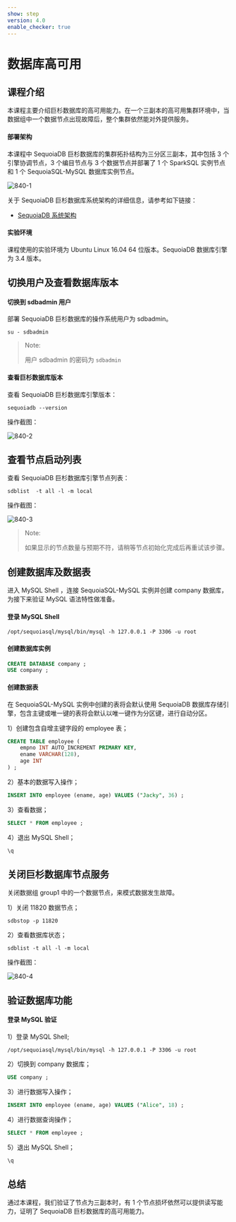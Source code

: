 ```yaml
---
show: step
version: 4.0
enable_checker: true
---
```



# 数据库高可用

## 课程介绍

本课程主要介绍巨杉数据库的高可用能力。在一个三副本的高可用集群环境中，当数据组中一个数据节点出现故障后，整个集群依然能对外提供服务。

#### 部署架构

本课程中 SequoiaDB 巨杉数据库的集群拓扑结构为三分区三副本，其中包括 3 个引擎协调节点，3 个编目节点与 3 个数据节点并部署了 1 个 SparkSQL 实例节点 和 1 个 SequoiaSQL-MySQL 数据库实例节点。

![840-1](https://doc.shiyanlou.com/courses/1544/1207281/136759e29ff1e16b9d0903cdf18bea8c-0)

关于 SequoiaDB 巨杉数据库系统架构的详细信息，请参考如下链接：

* [SequoiaDB 系统架构](http://doc.sequoiadb.com/cn/sequoiadb-cat_id-1519649201-edition_id-0)

#### 实验环境

课程使用的实验环境为 Ubuntu Linux 16.04 64 位版本。SequoiaDB 数据库引擎为 3.4 版本。

## 切换用户及查看数据库版本

#### 切换到 sdbadmin 用户

部署 SequoiaDB 巨杉数据库的操作系统用户为 sdbadmin。

```shell
su - sdbadmin
```

>Note:
>
>用户 sdbadmin 的密码为 `sdbadmin`

#### 查看巨杉数据库版本

查看 SequoiaDB 巨杉数据库引擎版本：

```shell
sequoiadb --version
```

操作截图：

![840-2](https://doc.shiyanlou.com/courses/1469/1207281/b4082b0d6d6bdf89d229aa713a53759d)

## 查看节点启动列表

查看 SequoiaDB 巨杉数据库引擎节点列表：

```shell
sdblist  -t all -l -m local
```

操作截图：

 ![840-3](https://doc.shiyanlou.com/courses/1544/1207281/6068aa2c80ecba03a4c5ed401f8f68ec-0)

>Note:
>
>如果显示的节点数量与预期不符，请稍等节点初始化完成后再重试该步骤。

## 创建数据库及数据表

进入 MySQL Shell ，连接 SequoiaSQL-MySQL 实例并创建 company 数据库，为接下来验证 MySQL 语法特性做准备。

#### 登录 MySQL Shell 

```shell
/opt/sequoiasql/mysql/bin/mysql -h 127.0.0.1 -P 3306 -u root
```

#### 创建数据库实例

```sql
CREATE DATABASE company ;
USE company ;
```

#### 创建数据表

在 SequoiaSQL-MySQL 实例中创建的表将会默认使用 SequoiaDB 数据库存储引擎，包含主键或唯一键的表将会默认以唯一键作为分区键，进行自动分区。

1）创建包含自增主键字段的 employee 表；

```sql
CREATE TABLE employee (
    empno INT AUTO_INCREMENT PRIMARY KEY,
    ename VARCHAR(128),
    age INT
) ;
```

2）基本的数据写入操作；

```sql
INSERT INTO employee (ename, age) VALUES ("Jacky", 36) ;
```

3）查看数据；

```sql
SELECT * FROM employee ;
```

4）退出 MySQL Shell；

```sql
\q
```

## 关闭巨杉数据库节点服务

关闭数据组 group1 中的一个数据节点，来模式数据发生故障。

1）关闭 11820 数据节点；

```shell
sdbstop -p 11820
```

2）查看数据库状态；

```shell
sdblist -t all -l -m local
```

操作截图：

 ![840-4](https://doc.shiyanlou.com/courses/1544/1207281/1def5eb3355580bb989dc3030cd05ee4-0)

## 验证数据库功能

#### 登录 MySQL 验证

1）登录 MySQL Shell;

```shell
/opt/sequoiasql/mysql/bin/mysql -h 127.0.0.1 -P 3306 -u root
```

2）切换到 company 数据库；

```sql
USE company ;
```

3）进行数据写入操作；

```sql
INSERT INTO employee (ename, age) VALUES ("Alice", 18) ;
```

4）进行数据查询操作；

```sql
SELECT * FROM employee ;
```

5）退出 MySQL Shell；

```sql
\q
```

## 总结

通过本课程，我们验证了节点为三副本时，有 1 个节点损坏依然可以提供读写能力，证明了 SequoiaDB 巨杉数据库的高可用能力。
